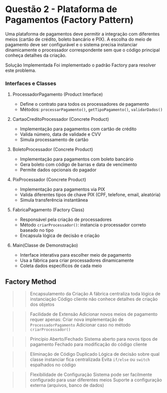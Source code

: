 # Questão 2 - Plataforma de Pagamentos (Factory Pattern)

Uma plataforma de pagamentos deve permitir a integração com diferentes meios (cartão de crédito, boleto bancário e PIX). A escolha do meio de pagamento deve ser configurável e o sistema precisa instanciar dinamicamente o processador correspondente sem que o código principal conheça detalhes da criação.

Solução Implementada
Foi implementado o padrão Factory para resolver este problema.


### Interfaces e Classes

1. ProcessadorPagamento (Product Interface)
   - Define o contrato para todos os processadores de pagamento
   - Métodos: `processarPagamento()`, `getTipoPagamento()`, `validarDados()`

2. CartaoCreditoProcessador (Concrete Product)
   - Implementação para pagamentos com cartão de crédito
   - Valida número, data de validade e CVV
   - Simula processamento de cartão

3. BoletoProcessador (Concrete Product)
   - Implementação para pagamentos com boleto bancário
   - Gera boleto com código de barras e data de vencimento
   - Permite dados opcionais do pagador

4. PixProcessador (Concrete Product)
   - Implementação para pagamentos via PIX
   - Valida diferentes tipos de chave PIX (CPF, telefone, email, aleatória)
   - Simula transferência instantânea

5. FabricaPagamento (Factory Class)
   - Responsável pela criação de processadores
   - Método `criarProcessador()`: instancia o processador correto baseado no tipo
   - Encapsula lógica de decisão e criação

6. Main(Classe de Demonstração)
   - Interface interativa para escolher meio de pagamento
   - Usa a fábrica para criar processadores dinamicamente
   - Coleta dados específicos de cada meio

## Factory Method
>> Encapsulamento da Criação
A fábrica centraliza toda lógica de instanciação
Código cliente não conhece detalhes de criação dos objetos

>> Facilidade de Extensão
Adicionar novos meios de pagamento requer apenas:
Criar nova implementação de `ProcessadorPagamento`
Adicionar caso no método `criarProcessador()`

>> Princípio Aberto/Fechado
Sistema aberto para novos tipos de pagamento
Fechado para modificação do código cliente

>> Eliminação de Código Duplicado
Lógica de decisão sobre qual classe instanciar fica centralizada
Evita `if/else` ou `switch` espalhados no código

>> Flexibilidade de Configuração
Sistema pode ser facilmente configurado para usar diferentes meios
Suporte a configuração externa (arquivos, banco de dados)


